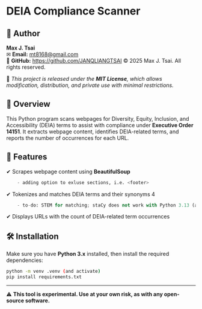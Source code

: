 # DEIA Compliance Scanner  

## 👤 Author  
**Max J. Tsai**  
✉ **Email:** mt8168@gmail.com  
🔗 **GitHub:** https://github.com/JANQLIANGTSAI
© 2025 Max J. Tsai. All rights reserved.  

📝 *This project is released under the **MIT License**, which allows modification, distribution, and private use with minimal restrictions.*

## 🚀 Overview  
This Python program scans webpages for Diversity, Equity, Inclusion, and Accessibility (DEIA) terms to assist with compliance under **Executive Order 14151**. It extracts webpage content, identifies DEIA-related terms, and reports the number of occurrences for each URL.   

## 📌 Features  
✔ Scrapes webpage content using **BeautifulSoup**  
```python
    - adding option to exluse sections, i.e. <footer>
```
✔ Tokenizes and matches DEIA terms and their synonyms  4
```python
    - to-do: STEM for matching; staCy does not work with Python 3.13 (anyone can help?)
```
✔ Displays URLs with the count of DEIA-related term occurrences  

## 🛠️ Installation  
Make sure you have **Python 3.x** installed, then install the required dependencies:  

```bash
python -m venv .venv (and activate)
pip install requirements.txt
```

---
⚠️ **This tool is experimental. Use at your own risk, as with any open-source software.** 